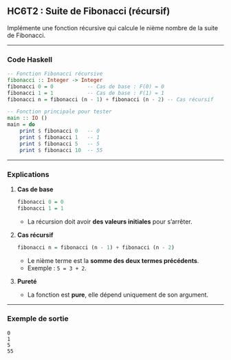 ## HC6T2 : Suite de Fibonacci (récursif)

Implémente une fonction récursive qui calcule le nième nombre de la suite de Fibonacci.

---

### Code Haskell

```haskell
-- Fonction Fibonacci récursive
fibonacci :: Integer -> Integer
fibonacci 0 = 0           -- Cas de base : F(0) = 0
fibonacci 1 = 1           -- Cas de base : F(1) = 1
fibonacci n = fibonacci (n - 1) + fibonacci (n - 2) -- Cas récursif

-- Fonction principale pour tester
main :: IO ()
main = do
    print $ fibonacci 0   -- 0
    print $ fibonacci 1   -- 1
    print $ fibonacci 5   -- 5
    print $ fibonacci 10  -- 55
```

---

### Explications

1. **Cas de base**

   ```haskell
   fibonacci 0 = 0
   fibonacci 1 = 1
   ```

   * La récursion doit avoir **des valeurs initiales** pour s’arrêter.

2. **Cas récursif**

   ```haskell
   fibonacci n = fibonacci (n - 1) + fibonacci (n - 2)
   ```

   * Le nième terme est la **somme des deux termes précédents**.
   * Exemple : `5 = 3 + 2`.

3. **Pureté**

   * La fonction est **pure**, elle dépend uniquement de son argument.

---

### Exemple de sortie

```
0
1
5
55
```
